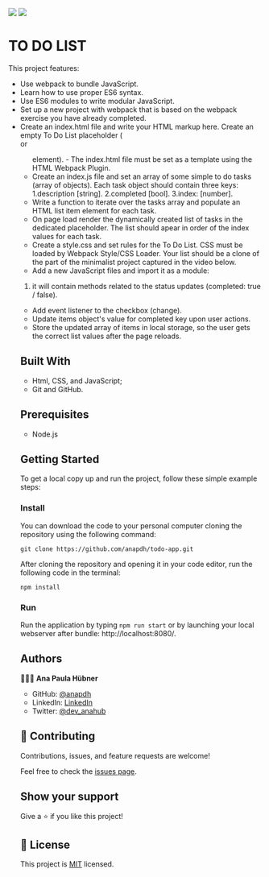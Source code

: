 ![](https://img.shields.io/badge/Microverse-blueviolet) ![](https://img.shields.io/badge/JavaScript-yellow)

# TO DO LIST

This project features:

- Use webpack to bundle JavaScript.
- Learn how to use proper ES6 syntax.
- Use ES6 modules to write modular JavaScript.
- Set up a new project with webpack that is based on the webpack exercise you have already completed.
- Create an index.html file and write your HTML markup here. Create an empty To Do List placeholder (<div> or <ul> element). - The index.html file must be set as a template using the HTML Webpack Plugin.
- Create an index.js file and set an array of some simple to do tasks (array of objects). Each task object should contain three keys:
1.description [string].
2.completed [bool].
3.index: [number].
- Write a function to iterate over the tasks array and populate an HTML list item element for each task.
- On page load render the dynamically created list of tasks in the dedicated placeholder. The list should apear in order of the index values for each task.
- Create a style.css and set rules for the To Do List. CSS must be loaded by Webpack Style/CSS Loader. Your list should be a clone of the part of the minimalist project captured in the video below.
- Add a new JavaScript files and import it as a module:
1. it will contain methods related to the status updates (completed: true / false).
- Add event listener to the checkbox (change).
- Update items object's value for completed key upon user actions.
- Store the updated array of items in local storage, so the user gets the correct list values after the page reloads.

## Built With

- Html, CSS, and JavaScript;
- Git and GitHub.

<!-- ## Screenshots

![screenshot](./assets/imgs/screenshot2.png)
![screenshot](./assets/imgs/screenshot3.png)
![screenshot](./assets/imgs/screenshot4.png) -->

<!-- ## Live Demo
[Weather App](https://anapdh.github.io/todo-app/dist.index.html) -->

## Prerequisites

- Node.js

## Getting Started

To get a local copy up and run the project, follow these simple example steps:

### Install

You can download the code to your personal computer cloning the repository using the following command:

```
git clone https://github.com/anapdh/todo-app.git
```

After cloning the repository and opening it in your code editor, run the following code in the terminal:

```
npm install
```

### Run

Run the application by typing `npm run start` or by launching your local webserver after bundle: http://localhost:8080/.

## Authors

👩🏼‍💻 **Ana Paula Hübner**

- GitHub: [@anapdh](https://github.com/anapdh)
- LinkedIn: [LinkedIn](https://www.linkedin.com/in/anapdh)
- Twitter: [@dev_anahub](https://twitter.com/dev_anahub)

## 🤝 Contributing

Contributions, issues, and feature requests are welcome!

Feel free to check the [issues page](https://github.com/anapdh/todo-list/issues).

## Show your support

Give a ⭐️ if you like this project!

## 📝 License

This project is [MIT](https://github.com/anapdh/todo-list/blob/develop/LICENSE.md) licensed.